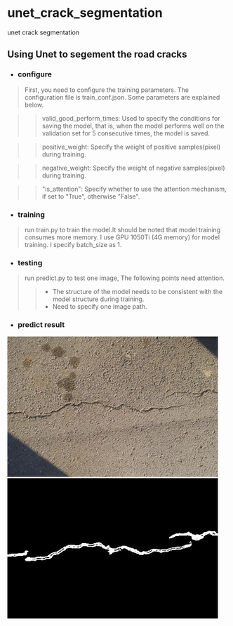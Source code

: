 # unet_crack_segmentation
unet crack segmentation
## Using Unet to segement the road cracks
* ### configure
> First, you need to configure the training parameters. The configuration file is train_conf.json. Some parameters are explained below.
  
>> valid_good_perform_times: Used to specify the conditions for saving the model, that is, when the model performs well on the validation set for 5 consecutive times, the model is saved.  
  
>> positive_weight: Specify the weight of positive samples(pixel) during training.
  
>> negative_weight: Specify the weight of negative samples(pixel) during training.  
  
>> "is_attention": Specify whether to use the attention mechanism, if set to "True", otherwise "False".  
  
* ### training
> run train.py to train the model.It should be noted that model training consumes more memory. I use GPU 1050Ti (4G memory) for model training. I specify batch_size as 1.  
  
* ### testing
> run predict.py to test one image, The following points need attention.
>> * The structure of the model needs to be consistent with the model structure during training.
>> * Need to specify one image path.

* ### predict result
![image](https://github.com/1991yuyang/unet_crack_segmentation/blob/master/dataset/image_test/320.jpg)
![mask](https://github.com/1991yuyang/unet_crack_segmentation/blob/master/predict_result/320.jpg)

